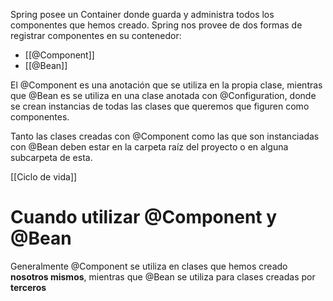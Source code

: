 Spring posee un Container donde guarda y administra todos los componentes que hemos creado.
Spring nos provee de dos formas de registrar componentes en su contenedor:
- [[@Component]]
- [[@Bean]]

El @Component es una anotación que se utiliza en la propia clase, mientras que @Bean es se utiliza en una clase anotada con @Configuration, donde se crean instancias de todas las clases que queremos que figuren como componentes.

Tanto las clases creadas con @Component como las que son instanciadas con @Bean deben estar en la carpeta raíz del proyecto o en alguna subcarpeta de esta.

[[Ciclo de vida]]

# Cuando utilizar @Component y @Bean

Generalmente @Component se utiliza en clases que hemos creado **nosotros mismos**, mientras que @Bean se utiliza para clases creadas por **terceros**